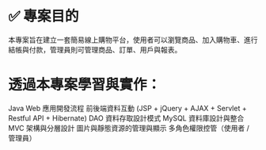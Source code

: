# ✅ 專案目的
本專案旨在建立一套簡易線上購物平台，使用者可以瀏覽商品、加入購物車、進行結帳與付款，管理員則可管理商品、訂單、用戶與報表。

# 透過本專案學習與實作：
Java Web 應用開發流程
前後端資料互動 (JSP + jQuery + AJAX + Servlet + Restful API + Hibernate)
DAO 資料存取設計模式
MySQL 資料庫設計與整合
MVC 架構與分層設計
圖片與靜態資源的管理與顯示
多角色權限控管（使用者 / 管理員）
